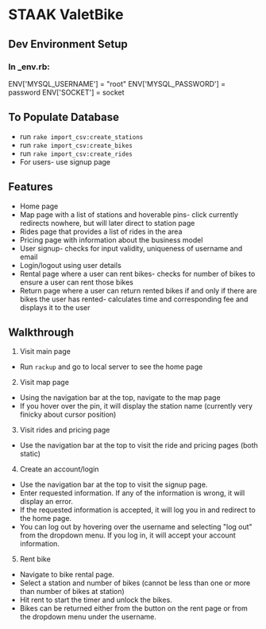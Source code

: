 # STAAK ValetBike
## Dev Environment Setup
### In _env.rb:
ENV['MYSQL_USERNAME']   =   "root"
ENV['MYSQL_PASSWORD']   =   password
ENV['SOCKET'] = socket

## To Populate Database
* run `rake import_csv:create_stations`
* run `rake import_csv:create_bikes`
* run `rake import_csv:create_rides`
* For users- use signup page

## Features
* Home page 
* Map page with a list of stations and hoverable pins- click currently redirects nowhere, but will later direct to station page
* Rides page that provides a list of rides in the area
* Pricing page with information about the business model
* User signup- checks for input validity, uniqueness of username and email
* Login/logout using user details
* Rental page where a user can rent bikes- checks for number of bikes to ensure a user can rent those bikes
* Return page where a user can return rented bikes if and only if there are bikes the user has rented- calculates time and corresponding fee and displays it to the user

## Walkthrough

1. Visit main page
* Run `rackup` and go to local server to see the home page

2. Visit map page
* Using the navigation bar at the top, navigate to the map page
* If you hover over the pin, it will display the station name (currently very finicky about cursor position)

3. Visit rides and pricing page
* Use the navigation bar at the top to visit the ride and pricing pages (both static)

4. Create an account/login
* Use the navigation bar at the top to visit the signup page.
* Enter requested information. If any of the information is wrong, it will display an error.
* If the requested information is accepted, it will log you in and redirect to the home page.
* You can log out by hovering over the username and selecting "log out" from the dropdown menu. If you log in, it will accept your account information.

5. Rent bike
* Navigate to bike rental page.
* Select a station and number of bikes (cannot be less than one or more than number of bikes at station)
* Hit rent to start the timer and unlock the bikes.
* Bikes can be returned either from the button on the rent page or from the dropdown menu under the username.


  
